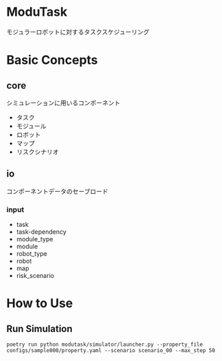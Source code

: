 # ModuTask
モジュラーロボットに対するタスクスケジューリング

# Basic Concepts
## core
シミュレーションに用いるコンポーネント
- タスク
- モジュール
- ロボット
- マップ
- リスクシナリオ
## io
コンポーネントデータのセーブロード
### input
- task
- task-dependency
- module_type
- module
- robot_type
- robot
- map
- risk_scenario


# How to Use
## Run Simulation
```
poetry run python modutask/simulator/launcher.py --property_file configs/sample000/property.yaml --scenario scenario_00 --max_step 50
```